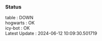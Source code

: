 ### Status


table : DOWN  
hogwarts : OK  
icy-bot : OK  
Latest Update : 2024-06-12 10:09:30.501719
